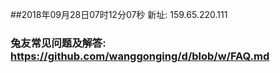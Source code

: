 ##2018年09月28日07时12分07秒 新址: 159.65.220.111
### 兔友常见问题及解答: https://github.com/wanggonging/d/blob/w/FAQ.md
